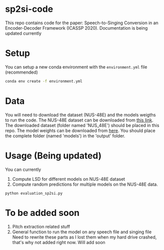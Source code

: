 # sp2si-code
This repo contains code for the paper:  Speech-to-Singing Conversion in an Encoder-Decoder Framework (ICASSP 2020). Documentation is being updated currently

# Setup
You can setup a new conda environment with the ```environment.yml``` file (recommended)
   ```sh
   conda env create -f environment.yml
   ```

# Data
You will need to download the dataset (NUS-48E) and the models weigths to run the code. 
The NUS-48E dataset can be downloaded from <a href="https://smcnus.comp.nus.edu.sg/nus-48e-sung-and-spoken-lyrics-corpus/" rel="nofollow"> this link</a>. The downloaded dataset (folder named 'NUS_48E') should be placed in this repo. 
The model weights can be downloaded from <a href="https://drive.google.com/file/d/18IiV4c-OBw2gnldlo9s7z8_Bzy6iKD0H/view?usp=sharing" rel="nofollow"> here</a>. You should place the complete folder (named 'models') in the 'output' folder.

# Usage (Being updated)
You can currently 
1. Compute LSD for different models on NUS-48E dataset
2. Compute random predictions for multiple models on the NUS-48E data.

```
python evaluation_sp2si.py

```

# To be added soon
1. Pitch extraction related stuff
2. General function to run the model on any speech file and singing file
Need to rewrite these parts as I lost them when my hard drive crashed, that's why not added right now. Will add soon
